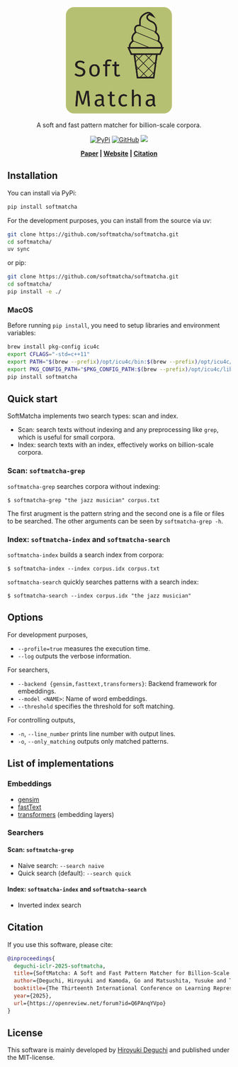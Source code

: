 <p align="center">
<img src="./docs/icon.svg" height="240px">
</p>

<p align="center">
A soft and fast pattern matcher for billion-scale corpora.
</p>

<p align="center">
<a href="https://pypi.org/project/softmatcha"><img alt="PyPi" src="https://img.shields.io/pypi/v/softmatcha"></a>
<a href="https://github.com/softmatcha/softmatcha/blob/main/LICENSE"><img alt="GitHub" src="https://img.shields.io/github/license/softmathca/sotmatcha.svg"></a>
<a href=""><img src="https://github.com/softmatcha/softmatcha/actions/workflows/ci.yaml/badge.svg"></a>
</p>
<p align="center">
<b>
      <a href="https://openreview.net/forum?id=Q6PAnqYVpo">Paper</a> |
      <a href="https://softmatcha.github.io">Website</a> |
      <!-- <a href="https://softmatcha.readthedocs.io">Reference docs</a> | -->
      <a href="https://github.com/softmatcha/softmatcha#citation">Citation</a>
</b>
</p>

## Installation

You can install via PyPi:

``` bash
pip install softmatcha
```

For the development purposes, you can install from the source via uv:

``` bash
git clone https://github.com/softmatcha/softmatcha.git
cd softmatcha/
uv sync
```

or pip:

``` bash
git clone https://github.com/softmatcha/softmatcha.git
cd softmatcha/
pip install -e ./
```

### MacOS
Before running `pip install`, you need to setup libraries and environment variables:
``` bash
brew install pkg-config icu4c
export CFLAGS="-std=c++11"
export PATH="$(brew --prefix)/opt/icu4c/bin:$(brew --prefix)/opt/icu4c/sbin:$PATH"
export PKG_CONFIG_PATH="$PKG_CONFIG_PATH:$(brew --prefix)/opt/icu4c/lib/pkgconfig"
pip install softmatcha

```
## Quick start

SoftMatcha implements two search types: scan and index.

- Scan: search texts without indexing and any preprocessing like `grep`, which is useful for small corpora.
- Index: search texts with an index, effectively works on billion-scale corpora.

### Scan: `softmatcha-grep`

`softmatcha-grep` searches corpora without indexing:

``` shell-session
$ softmatcha-grep "the jazz musician" corpus.txt
```

The first arugment is the pattern string and the second one is a file or files to be searched.
The other arguments can be seen by `softmatcha-grep -h`.

### Index: `softmatcha-index` and `softmatcha-search`

`softmatcha-index` builds a search index from corpora:

``` shell-session
$ softmatcha-index --index corpus.idx corpus.txt
```

`softmatcha-search` quickly searches patterns with a search index:

``` shell-session
$ softmatcha-search --index corpus.idx "the jazz musician"
```

## Options

For development purposes,
- `--profile=true` measures the execution time.
- `--log` outputs the verbose information.

For searchers,
- `--backend {gensim,fasttext,transformers}`: Backend framework for embeddings.
- `--model <NAME>`: Name of word embeddings.
- `--threshold` specifies the threshold for soft matching.

For controlling outputs,
- `-n`, `--line_number` prints line number with output lines.
- `-o`, `--only_matching` outputs only matched patterns.

## List of implementations
### Embeddings
- [gensim](https://github.com/piskvorky/gensim)
- [fastText](https://github.com/facebookresearch/fastText)
- [transformers](https://github.com/huggingface/transformers) (embedding layers)

### Searchers
#### Scan: `softmatcha-grep`
- Naive search: `--search naive`
- Quick search (default): `--search quick`

#### Index: `softmatcha-index` and `softmatcha-search`
- Inverted index search

## Citation
If you use this software, please cite:

``` bibtex
@inproceedings{
  deguchi-iclr-2025-softmatcha,
  title={SoftMatcha: A Soft and Fast Pattern Matcher for Billion-Scale Corpus Searches},
  author={Deguchi, Hiroyuki and Kamoda, Go and Matsushita, Yusuke and Taguchi, Chihiro and Waga, Masaki and Suenaga, Kohei and Yokoi, Sho},
  booktitle={The Thirteenth International Conference on Learning Representations (ICLR 2025)},
  year={2025},
  url={https://openreview.net/forum?id=Q6PAnqYVpo}
}
```

## License

This software is mainly developed by [Hiroyuki
Deguchi](https://sites.google.com/view/hdeguchi) and published under the
MIT-license.
